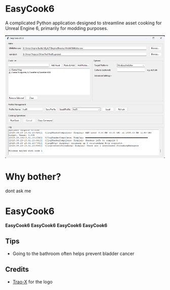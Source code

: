 # EasyCook6
A complicated Python application designed to streamline asset cooking for Unreal Engine 6, primarily for modding purposes.

![preview](resources/preview.png)

# Why bother?
dont ask me

# EasyCook6
**EasyCook6**
**EasyCook6**
**EasyCook6**
**EasyCook6**

## Tips
* Going to the bathroom often helps prevent bladder cancer

## Credits
- [Trao-X](https://github.com/Trao-X) for the logo 
